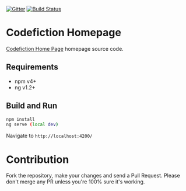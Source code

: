 [![Gitter](https://badges.gitter.im/codefiction/codefiction-tech.svg)](https://gitter.im/codefiction/codefiction-tech?utm_source=badge&utm_medium=badge&utm_campaign=pr-badge&utm_content=badge)
[![Build Status](https://semaphoreci.com/api/v1/lazycoder/codefiction-tech/branches/master/badge.svg)](https://semaphoreci.com/lazycoder/codefiction-tech)
# Codefiction Homepage

[Codefiction Home Page](http://www.codefiction.tech) homepage source code.

## Requirements
 - npm v4+
 - ng v1.2+

## Build and Run

```sh
npm install
ng serve (local dev)
```

Navigate to `http://localhost:4200/`

# Contribution
Fork the repository, make your changes and send a Pull Request. Please don't merge any PR unless you're 100% sure it's working.
